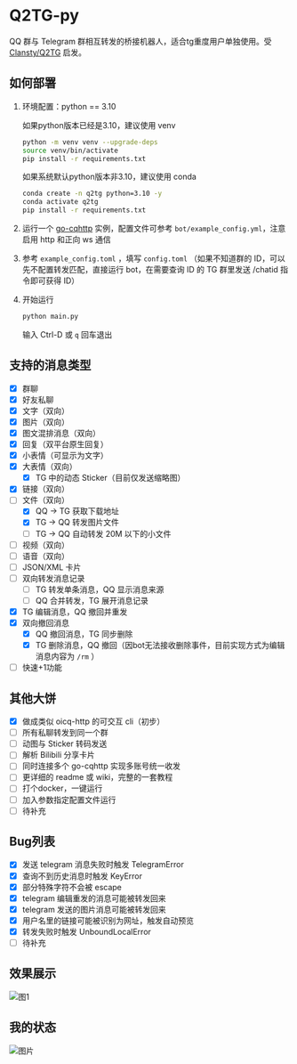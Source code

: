 # Q2TG-py

QQ 群与 Telegram 群相互转发的桥接机器人，适合tg重度用户单独使用。受 [Clansty/Q2TG](https://github.com/Clansty/Q2TG) 启发。

## 如何部署

1. 环境配置：python == 3.10

    如果python版本已经是3.10，建议使用 venv
    ```bash
    python -m venv venv --upgrade-deps
    source venv/bin/activate
    pip install -r requirements.txt
    ```
    如果系统默认python版本非3.10，建议使用 conda
    ```bash
    conda create -n q2tg python=3.10 -y
    conda activate q2tg
    pip install -r requirements.txt
    ```

2. 运行一个 [go-cqhttp](https://github.com/Mrs4s/go-cqhttp/releases/latest) 实例，配置文件可参考 `bot/example_config.yml`，注意启用 http 和正向 ws 通信
3. 参考 `example_config.toml` ，填写 `config.toml` （如果不知道群的 ID，可以先不配置转发匹配，直接运行 bot，在需要查询 ID 的 TG 群里发送 /chatid 指令即可获得 ID）
4. 开始运行
    ```bash
    python main.py
    ```
    输入 Ctrl-D 或 `q` 回车退出

## 支持的消息类型

- [x] 群聊
- [x] 好友私聊
- [x] 文字（双向）
- [x] 图片（双向）
- [x] 图文混排消息（双向）
- [x] 回复（双平台原生回复）
- [x] 小表情（可显示为文字）
- [x] 大表情（双向）
  - [x] TG 中的动态 Sticker（目前仅发送缩略图）
- [x] 链接（双向）
- [ ] 文件（双向）
  - [x] QQ -> TG 获取下载地址
  - [x] TG -> QQ 转发图片文件
  - [ ] TG -> QQ 自动转发 20M 以下的小文件
- [ ] 视频（双向）
- [ ] 语音（双向）
- [ ] JSON/XML 卡片
- [ ] 双向转发消息记录
  - [ ] TG 转发单条消息，QQ 显示消息来源
  - [ ] QQ 合并转发，TG 展开消息记录
- [x] TG 编辑消息，QQ 撤回并重发
- [x] 双向撤回消息
  - [x] QQ 撤回消息，TG 同步删除
  - [x] TG 删除消息，QQ 撤回（因bot无法接收删除事件，目前实现方式为编辑消息内容为 `/rm` ）
- [ ] 快速+1功能

## 其他大饼
- [x] 做成类似 oicq-http 的可交互 cli（初步）
- [ ] 所有私聊转发到同一个群
- [ ] 动图与 Sticker 转码发送
- [ ] 解析 Bilibili 分享卡片
- [ ] 同时连接多个 go-cqhttp 实现多账号统一收发
- [ ] 更详细的 readme 或 wiki，完整的一套教程
- [ ] 打个docker，一键运行
- [ ] 加入参数指定配置文件运行
- [ ] 待补充

## Bug列表
- [x] 发送 telegram 消息失败时触发 TelegramError
- [x] 查询不到历史消息时触发 KeyError
- [x] 部分特殊字符不会被 escape
- [x] telegram 编辑重发的消息可能被转发回来
- [x] telegram 发送的图片消息可能被转发回来
- [x] 用户名里的链接可能被识别为网址，触发自动预览
- [x] 转发失败时触发 UnboundLocalError
- [ ] 待补充

## 效果展示
![图1](https://user-images.githubusercontent.com/44391900/217712338-68e5da98-a2ba-4ab3-829a-709dddf03e7b.jpg)

## 我的状态
![图片](https://user-images.githubusercontent.com/44391900/217711971-7fc9d25e-2c7d-4f9a-bbe9-b48bba2b65d8.png)